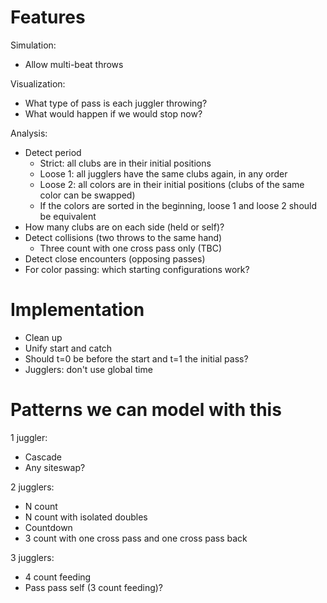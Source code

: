 Features
========

Simulation:
* Allow multi-beat throws

Visualization:
* What type of pass is each juggler throwing?
* What would happen if we would stop now?

Analysis:
* Detect period
  * Strict: all clubs are in their initial positions
  * Loose 1: all jugglers have the same clubs again, in any order
  * Loose 2: all colors are in their initial positions (clubs of the same color
    can be swapped)
  * If the colors are sorted in the beginning, loose 1 and loose 2 should be
    equivalent
* How many clubs are on each side (held or self)?
* Detect collisions (two throws to the same hand)
  * Three count with one cross pass only (TBC)
* Detect close encounters (opposing passes)
* For color passing: which starting configurations work?

Implementation
==============

* Clean up
* Unify start and catch
* Should t=0 be before the start and t=1 the initial pass?
* Jugglers: don't use global time




Patterns we can model with this
===============================

1 juggler:
  * Cascade
  * Any siteswap?

2 jugglers:
  * N count
  * N count with isolated doubles
  * Countdown
  * 3 count with one cross pass and one cross pass back

3 jugglers:
  * 4 count feeding
  * Pass pass self (3 count feeding)?
